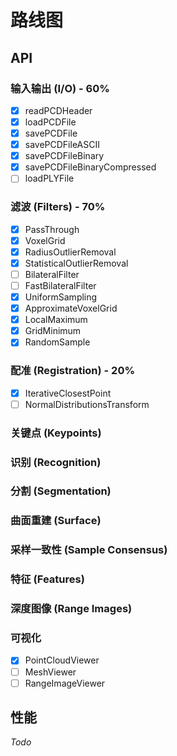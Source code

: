 # 路线图

## API

### 输入输出 (I/O) - 60%

- [x] readPCDHeader
- [x] loadPCDFile
- [x] savePCDFile
- [x] savePCDFileASCII
- [x] savePCDFileBinary
- [x] savePCDFileBinaryCompressed
- [ ] loadPLYFile

### 滤波 (Filters) - 70%

- [x] PassThrough
- [x] VoxelGrid
- [x] RadiusOutlierRemoval
- [x] StatisticalOutlierRemoval
- [ ] BilateralFilter
- [ ] FastBilateralFilter
- [x] UniformSampling
- [x] ApproximateVoxelGrid
- [x] LocalMaximum
- [x] GridMinimum
- [x] RandomSample

### 配准 (Registration) - 20%

- [x] IterativeClosestPoint
- [ ] NormalDistributionsTransform

### 关键点 (Keypoints)

### 识别 (Recognition)

### 分割 (Segmentation)

### 曲面重建 (Surface)

### 采样一致性 (Sample Consensus)

### 特征 (Features)

### 深度图像 (Range Images)

### 可视化

- [x] PointCloudViewer
- [ ] MeshViewer
- [ ] RangeImageViewer

## 性能

*Todo*